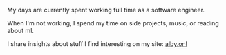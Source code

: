 My days are currently spent working full time as a software engineer.

When I'm not working, I spend my time on side projects, music, or reading about ml.

I share insights about stuff I find interesting on my site: [alby.onl](https://alby.onl)
